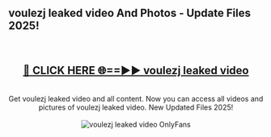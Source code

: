 <h2>voulezj leaked video And Photos - Update Files 2025!</h2>
<br>
<div align="center">
<h2><a href="https://top-ai-tools.click/QrbHav" rel="nofollow">🔴 CLICK HERE 🌐==►► voulezj leaked video</a></h2>
<br>
Get voulezj leaked video and all content. Now you can access all videos and pictures of voulezj leaked video. New Updated Files 2025!
<br>
<br>
<a href="https://top-ai-tools.click/QrbHav" rel="nofollow" data-target="animated-image.originalLink"><img src="https://i.ibb.co.com/WyWwxjT/player-gif2.gif" alt="voulezj leaked video OnlyFans" style="max-width: 100%; display: inline-block;" data-target="animated-image.originalImage"></a>
</div>
<br>